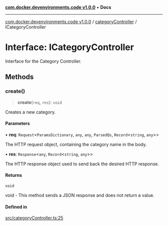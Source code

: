 [**com.docker.devenvironments.code v1.0.0**](../../README.md) • **Docs**

***

[com.docker.devenvironments.code v1.0.0](../../README.md) / [categoryController](../README.md) / ICategoryController

# Interface: ICategoryController

Interface for the Category Controller.

## Methods

### create()

> **create**(`req`, `res`): `void`

Creates a new category.

#### Parameters

• **req**: `Request`\<`ParamsDictionary`, `any`, `any`, `ParsedQs`, `Record`\<`string`, `any`\>\>

The HTTP request object, containing the category name in the body.

• **res**: `Response`\<`any`, `Record`\<`string`, `any`\>\>

The HTTP response object used to send back the desired HTTP response.

#### Returns

`void`

void - This method sends a JSON response and does not return a value.

#### Defined in

[src/categoryController.ts:25](https://github.com/diego-dini/API-de-Gerenciamento-de-Tarefas/blob/af5f928f65b5a1b1f01ef851e3d416d5eeef8bc1/src/categoryController.ts#L25)
